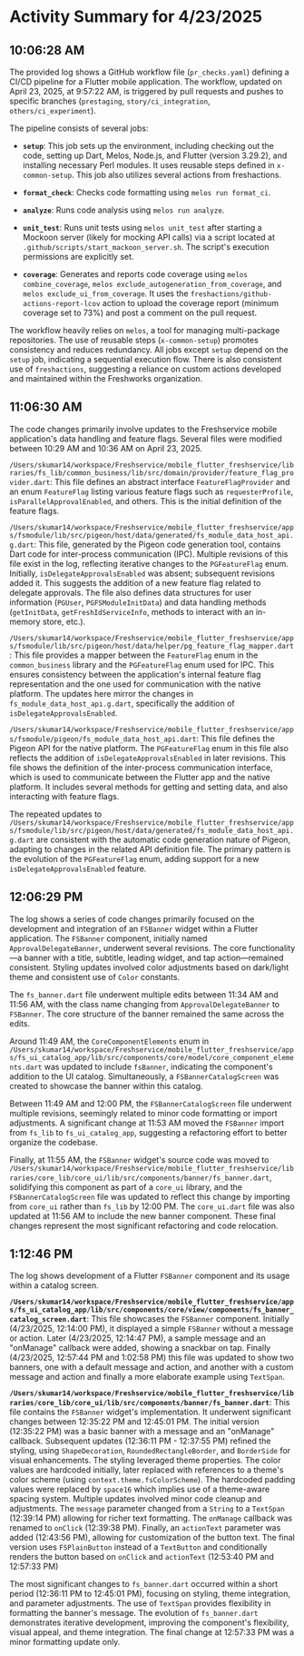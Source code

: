 # Activity Summary for 4/23/2025

## 10:06:28 AM
The provided log shows a GitHub workflow file (`pr_checks.yaml`) defining a CI/CD pipeline for a Flutter mobile application.  The workflow, updated on April 23, 2025, at 9:57:22 AM, is triggered by pull requests and pushes to specific branches (`prestaging`, `story/ci_integration`, `others/ci_experiment`).

The pipeline consists of several jobs:

* **`setup`**: This job sets up the environment, including checking out the code, setting up Dart, Melos, Node.js, and Flutter (version 3.29.2), and installing necessary Perl modules.  It uses reusable steps defined in `x-common-setup`.  This job also utilizes several actions from freshactions.


* **`format_check`**: Checks code formatting using `melos run format_ci`.

* **`analyze`**: Runs code analysis using `melos run analyze`.

* **`unit_test`**: Runs unit tests using `melos unit_test` after starting a Mockoon server (likely for mocking API calls) via a script located at `.github/scripts/start_mackoon_server.sh`.  The script's execution permissions are explicitly set.

* **`coverage`**: Generates and reports code coverage using `melos combine_coverage`, `melos exclude_autogeneration_from_coverage`, and `melos exclude_ui_from_coverage`. It uses the `freshactions/github-actions-report-lcov` action to upload the coverage report (minimum coverage set to 73%) and post a comment on the pull request.

The workflow heavily relies on `melos`, a tool for managing multi-package repositories.  The use of reusable steps (`x-common-setup`) promotes consistency and reduces redundancy.  All jobs except `setup` depend on the `setup` job, indicating a sequential execution flow.  There is also consistent use of `freshactions`, suggesting a reliance on custom actions developed and maintained within the Freshworks organization.


## 11:06:30 AM
The code changes primarily involve updates to the Freshservice mobile application's data handling and feature flags.  Several files were modified between 10:29 AM and 10:36 AM on April 23, 2025.

`/Users/skumar14/workspace/Freshservice/mobile_flutter_freshservice/libraries/fs_lib/common_business/lib/src/domain/provider/feature_flag_provider.dart`: This file defines an abstract interface `FeatureFlagProvider` and an enum `FeatureFlag` listing various feature flags such as `requesterProfile`, `isParallelApprovalEnabled`, and others. This is the initial definition of the feature flags.


`/Users/skumar14/workspace/Freshservice/mobile_flutter_freshservice/apps/fsmodule/lib/src/pigeon/host/data/generated/fs_module_data_host_api.g.dart`: This file, generated by the Pigeon code generation tool, contains Dart code for inter-process communication (IPC).  Multiple revisions of this file exist in the log, reflecting iterative changes to the `PGFeatureFlag` enum. Initially,  `isDelegateApprovalsEnabled` was absent; subsequent revisions added it. This suggests the addition of a new feature flag related to delegate approvals.  The file also defines data structures for user information (`PGUser`, `PGFSModuleInitData`) and data handling methods (`getInitData`, `getFreshIdServiceInfo`, methods to interact with an in-memory store, etc.).


`/Users/skumar14/workspace/Freshservice/mobile_flutter_freshservice/apps/fsmodule/lib/src/pigeon/host/data/helper/pg_feature_flag_mapper.dart`: This file provides a mapper between the `FeatureFlag` enum in the `common_business` library and the `PGFeatureFlag` enum used for IPC. This ensures consistency between the application's internal feature flag representation and the one used for communication with the native platform.  The updates here mirror the changes in `fs_module_data_host_api.g.dart`, specifically the addition of `isDelegateApprovalsEnabled`.


`/Users/skumar14/workspace/Freshservice/mobile_flutter_freshservice/apps/fsmodule/pigeon/fs_module_data_host_api.dart`: This file defines the Pigeon API for the native platform.  The `PGFeatureFlag` enum in this file also reflects the addition of `isDelegateApprovalsEnabled` in later revisions. This file shows the definition of the inter-process communication interface, which is used to communicate between the Flutter app and the native platform. It includes several methods for getting and setting data, and also interacting with feature flags.


The repeated updates to `/Users/skumar14/workspace/Freshservice/mobile_flutter_freshservice/apps/fsmodule/lib/src/pigeon/host/data/generated/fs_module_data_host_api.g.dart` are consistent with the automatic code generation nature of Pigeon, adapting to changes in the related API definition file.  The primary pattern is the evolution of the `PGFeatureFlag` enum, adding support for a new `isDelegateApprovalsEnabled` feature.


## 12:06:29 PM
The log shows a series of code changes primarily focused on the development and integration of an `FSBanner` widget within a Flutter application.  The `FSBanner` component, initially named `ApprovalDelegateBanner`, underwent several revisions.  The core functionality—a banner with a title, subtitle, leading widget, and tap action—remained consistent.  Styling updates involved color adjustments based on dark/light theme and consistent use of  `Color` constants.

The `fs_banner.dart` file underwent multiple edits between 11:34 AM and 11:56 AM, with the class name changing from `ApprovalDelegateBanner` to `FSBanner`. The core structure of the banner remained the same across the edits.

Around 11:49 AM, the `CoreComponentElements` enum in  `/Users/skumar14/workspace/Freshservice/mobile_flutter_freshservice/apps/fs_ui_catalog_app/lib/src/components/core/model/core_component_elements.dart` was updated to include `fsBanner`, indicating the component's addition to the UI catalog.  Simultaneously, a `FSBannerCatalogScreen` was created to showcase the banner within this catalog.

Between 11:49 AM and 12:00 PM, the `FSBannerCatalogScreen` file underwent multiple revisions, seemingly related to minor code formatting or import adjustments. A significant change at 11:53 AM moved the `FSBanner` import from `fs_lib` to `fs_ui_catalog_app`, suggesting a refactoring effort to better organize the codebase.

Finally, at 11:55 AM, the `FSBanner` widget's source code was moved to  `/Users/skumar14/workspace/Freshservice/mobile_flutter_freshservice/libraries/core_lib/core_ui/lib/src/components/banner/fs_banner.dart`, solidifying this component as part of a `core_ui` library, and the `FSBannerCatalogScreen` file was updated to reflect this change by importing from `core_ui` rather than `fs_lib` by 12:00 PM. The `core_ui.dart` file was also updated at 11:56 AM to include the new banner component.  These final changes represent the most significant refactoring and code relocation.


## 1:12:46 PM
The log shows development of a Flutter `FSBanner` component and its usage within a catalog screen.

**`/Users/skumar14/workspace/Freshservice/mobile_flutter_freshservice/apps/fs_ui_catalog_app/lib/src/components/core/view/components/fs_banner_catalog_screen.dart`**: This file showcases the `FSBanner` component.  Initially (4/23/2025, 12:14:00 PM), it displayed a simple `FSBanner` without a message or action.  Later (4/23/2025, 12:14:47 PM), a sample message and an "onManage" callback were added, showing a snackbar on tap.  Finally (4/23/2025, 12:57:44 PM and 1:02:58 PM) this file was updated to show two banners, one with a default message and action, and another with a custom message and action and finally a more elaborate example using `TextSpan`.


**`/Users/skumar14/workspace/Freshservice/mobile_flutter_freshservice/libraries/core_lib/core_ui/lib/src/components/banner/fs_banner.dart`**: This file contains the `FSBanner` widget's implementation.  It underwent significant changes between 12:35:22 PM and 12:45:01 PM.  The initial version (12:35:22 PM)  was a basic banner with a message and an "onManage" callback.  Subsequent updates (12:36:11 PM - 12:37:55 PM) refined the styling, using  `ShapeDecoration`, `RoundedRectangleBorder`, and  `BorderSide` for visual enhancements.  The styling leveraged theme properties. The color values are hardcoded initially, later replaced with references to a theme's color scheme (using `context.theme.fsColorScheme`). The hardcoded padding values were replaced by `space16` which implies use of a theme-aware spacing system. Multiple updates involved minor code cleanup and adjustments. The `message` parameter changed from a `String` to a `TextSpan` (12:39:14 PM)  allowing for richer text formatting. The `onManage` callback was renamed to `onClick` (12:39:38 PM).  Finally, an `actionText` parameter was added (12:43:56 PM), allowing for customization of the button text.  The final version uses `FSPlainButton` instead of a `TextButton` and conditionally renders the button based on `onClick` and `actionText` (12:53:40 PM and 12:57:33 PM)

The most significant changes to `fs_banner.dart` occurred within a short period (12:36:11 PM to 12:45:01 PM), focusing on styling, theme integration, and parameter adjustments. The use of `TextSpan` provides flexibility in formatting the banner's message.  The evolution of `fs_banner.dart` demonstrates iterative development, improving the component's flexibility, visual appeal, and theme integration. The final change at 12:57:33 PM was a minor formatting update only.
